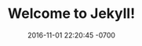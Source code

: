 ---
layout: post
title:  "Welcome to Jekyll!"
date:   2016-11-01 22:20:45 -0700
categories: jekyll update
---
